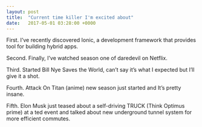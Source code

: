 ```yaml
---
layout: post
title:  "Current time killer I'm excited about"
date:   2017-05-01 03:28:00 +0000
---
```



First. I’ve recently discovered Ionic, a development framework that provides tool for building hybrid apps. 

Second. Finally, I’ve watched season one of daredevil on Netflix. 

Third. Started Bill Nye Saves the World, can’t say it’s what I expected but I’ll give it a shot.

Fourth. Attack On Titan (anime) new season just started and It’s pretty insane.

Fifth. Elon Musk just teased about a self-driving TRUCK (Think Optimus prime) at a ted event and talked about new underground tunnel system for more efficient commutes.

